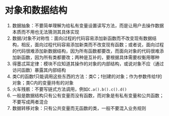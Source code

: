# 对象和数据结构
1. 数据抽象：不要简单理解为给私有变量设置读写方法，而是让用户去操作数据本质而不用也无法猜测其具体实现
2. 数据/对象不对称性：面向过程的代码容易添加新函数而不改变现有数据结构，相反，面向过程代码容易添加新类而不改变现有函数；或者说，面向过程的代码很难添加新数据结构，因为所有函数都要改，而面向对象的代码很难添加新函数，因为所有类都要改；两种是互补的，要根据具体需要权衡用哪种
3. 得墨忒耳定律：模块不应知道其操作的对象的内部结构，或说对象不应（通过访问函数）暴露其内部结构
4. 类C的函数f只能调用这些东西的方法：类C；f创建的对象；作为参数传给f的对象；类C内的变量持有的对象
5. 火车残骸：不要写链式方法调用，例如`C.a().b().c().d()`
6. 一般是数据结构只有公有变量而没有函数，而对象是有私有变量和公共函数；不要写成两者混合
7. 数据转移对象：只有公共变量而无函数的类，一般不要混入业务规则
